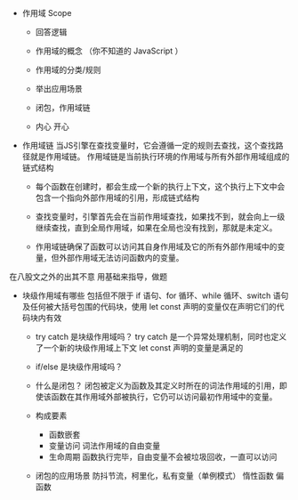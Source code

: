 - 作用域  Scope
    - 回答逻辑
    - 作用域的概念 （你不知道的 JavaScript ）
    - 作用域的分类/规则
    - 举出应用场景
    - 闭包，作用域链

    - 内心
        开心
    
- 作用域链
    当JS引擎在查找变量时，它会遵循一定的规则去查找，这个查找路径就是作用域链。
    作用域链是当前执行环境的作用域与所有外部作用域组成的链式结构

    - 每个函数在创建时，都会生成一个新的执行上下文，这个执行上下文中会包含一个指向外部作用域的引用，形成链式结构

    - 查找变量时，引擎首先会在当前作用域查找，如果找不到，就会向上一级继续查找，直到全局作用域，如果在全局也没有找到，那就是未定义。

    - 作用域链确保了函数可以访问其自身作用域及它的所有外部作用域中的变量，但外部作用域无法访问函数内的变量。


在八股文之外的出其不意
    用基础来指导，做题
- 块级作用域有哪些
    包括但不限于 if 语句、for 循环、while 循环、switch 语句及任何被大括号包围的代码块，使用 let const 声明的变量仅在声明它们的代码块内有效

    - try catch 是块级作用域吗？
    try catch 是一个异常处理机制，同时也定义了一个新的块级作用域上下文
    let const 声明的变量是满足的

    - if/else 是块级作用域吗？
    - 什么是闭包？
        闭包被定义为函数及其定义时所在的词法作用域的引用，即使该函数在其作用域外部被执行，它仍可以访问最初作用域中的变量。

    - 构成要素
        - 函数嵌套
        - 变量访问  词法作用域的自由变量
        - 生命周期  函数执行完毕，自由变量不会被垃圾回收，一直可以访问

    - 闭包的应用场景
        防抖节流，柯里化，私有变量（单例模式） 惰性函数 偏函数